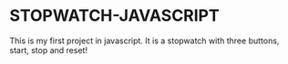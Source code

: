 # STOPWATCH-JAVASCRIPT
This is my first project in javascript. It is a stopwatch with three buttons, start, stop and reset!
